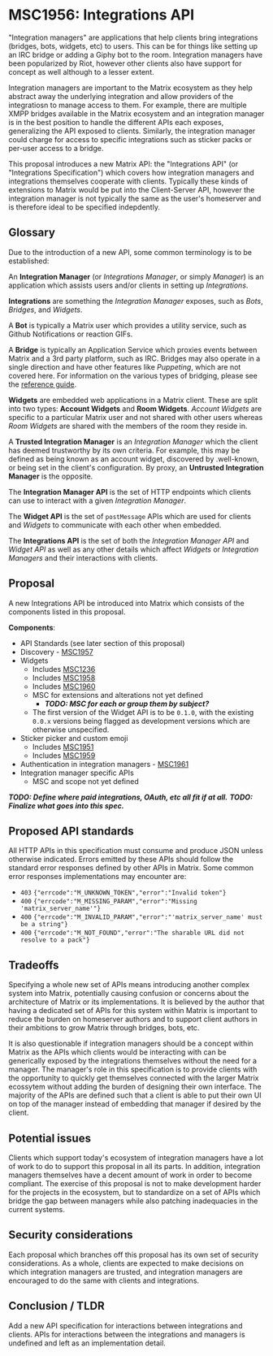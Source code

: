 # MSC1956: Integrations API

"Integration managers" are applications that help clients bring integrations (bridges, bots, widgets, etc)
to users. This can be for things like setting up an IRC bridge or adding a Giphy bot to the room. Integration
managers have been popularized by Riot, however other clients also have support for concept as well although
to a lesser extent.

Integration managers are important to the Matrix ecosystem as they help abstract away the underlying integration
and allow providers of the integratiosn to manage access to them. For example, there are multiple XMPP bridges
available in the Matrix ecosystem and an integration manager is in the best position to handle the different APIs
each exposes, generalizing the API exposed to clients. Similarly, the integration manager could charge for access
to specific integrations such as sticker packs or per-user access to a bridge.

This proposal introduces a new Matrix API: the "Integrations API" (or "Integrations Specification") which covers
how integration managers and integrations themselves cooperate with clients. Typically these kinds of extensions
to Matrix would be put into the Client-Server API, however the integration manager is not typically the same as
the user's homeserver and is therefore ideal to be specified indepdently.


## Glossary

Due to the introduction of a new API, some common terminology is to be established:

An **Integration Manager** (or *Integrations Manager*, or simply *Manager*) is an application which assists users
and/or clients in setting up *Integrations*.

**Integrations** are something the *Integration Manager* exposes, such as *Bots*, *Bridges*, and *Widgets*.

A **Bot** is typically a Matrix user which provides a utility service, such as Github Notifications or reaction
GIFs.

A **Bridge** is typically an Application Service which proxies events between Matrix and a 3rd party platform,
such as IRC. Bridges may also operate in a single direction and have other features like *Puppeting*, which are
not covered here. For information on the various types of bridging, please see the
[reference guide](https://matrix.org/docs/guides/types-of-bridging.html).

**Widgets** are embedded web applications in a Matrix client. These are split into two types: **Account Widgets**
and **Room Widgets**. *Account Widgets* are specific to a particular Matrix user and not shared with other users
whereas *Room Widgets* are shared with the members of the room they reside in.

A **Trusted Integration Manager** is an *Integration Manager* which the client has deemed trustworthy by its own
criteria. For example, this may be defined as being known as an account widget, discovered by .well-known, or
being set in the client's configuration. By proxy, an **Untrusted Integration Manager** is the opposite.

The **Integration Manager API** is the set of HTTP endpoints which clients can use to interact with a given
*Integration Manager*.

The **Widget API** is the set of `postMessage` APIs which are used for clients and *Widgets* to communicate with
each other when embedded.

The **Integrations API** is the set of both the *Integration Manager API* and *Widget API* as well as any other
details which affect *Widgets* or *Integration Managers* and their interactions with clients.


## Proposal

A new Integrations API be introduced into Matrix which consists of the components listed in this proposal.

**Components**:

* API Standards (see later section of this proposal)
* Discovery - [MSC1957](https://github.com/matrix-org/matrix-doc/pull/1957)
* Widgets
  * Includes [MSC1236](https://github.com/matrix-org/matrix-doc/issues/1236)
  * Includes [MSC1958](https://github.com/matrix-org/matrix-doc/pull/1958)
  * Includes [MSC1960](https://github.com/matrix-org/matrix-doc/pull/1960)
  * MSC for extensions and alterations not yet defined
    * ***TODO: MSC for each or group them by subject?***
  * The first version of the Widget API is to be `0.1.0`, with the existing `0.0.x` versions being flagged as
    development versions which are otherwise unspecified.
* Sticker picker and custom emoji
  * Includes [MSC1951](https://github.com/matrix-org/matrix-doc/pull/1951)
  * Includes [MSC1959](https://github.com/matrix-org/matrix-doc/pull/1959)
* Authentication in integration managers - [MSC1961](https://github.com/matrix-org/matrix-doc/pull/1961)
* Integration manager specific APIs
  * MSC and scope not yet defined

***TODO: Define where paid integrations, OAuth, etc all fit if at all.***
***TODO: Finalize what goes into this spec.***


## Proposed API standards

All HTTP APIs in this specification must consume and produce JSON unless otherwise indicated. Errors emitted by
these APIs should follow the standard error responses defined by other APIs in Matrix. Some common error responses
implementations may encounter are:
* `403` `{"errcode":"M_UNKNOWN_TOKEN","error":"Invalid token"}`
* `400` `{"errcode":"M_MISSING_PARAM","error":"Missing 'matrix_server_name'"}`
* `400` `{"errcode":"M_INVALID_PARAM","error":"'matrix_server_name' must be a string"}`
* `400` `{"errcode":"M_NOT_FOUND","error":"The sharable URL did not resolve to a pack"}`


## Tradeoffs

Specifying a whole new set of APIs means introducing another complex system into Matrix, potentially causing
confusion or concerns about the architecture of Matrix or its implementations. It is believed by the author that
having a dedicated set of APIs for this system within Matrix is important to reduce the burden on homeserver
authors and to support client authors in their ambitions to grow Matrix through bridges, bots, etc.

It is also questionable if integration managers should be a concept within Matrix as the APIs which clients would
be interacting with can be generically exposed by the integrations themselves without the need for a manager. The
manager's role in this specification is to provide clients with the opportunity to quickly get themselves connected
with the larger Matrix ecossytem without adding the burden of designing their own interface. The majority of the
APIs are defined such that a client is able to put their own UI on top of the manager instead of embedding that
manager if desired by the client.


## Potential issues

Clients which support today's ecosystem of integration managers have a lot of work to do to support this proposal
in all its parts. In addition, integration managers themselves have a decent amount of work in order to become
compliant. The exercise of this proposal is not to make development harder for the projects in the ecosystem, but
to standardize on a set of APIs which bridge the gap between managers while also patching inadequacies in the current
systems.


## Security considerations

Each proposal which branches off this proposal has its own set of security considerations. As a whole, clients are
expected to make decisions on which integration managers are trusted, and integration managers are encouraged to do
the same with clients and integrations.


## Conclusion / TLDR

Add a new API specification for interactions between integrations and clients. APIs for interactions between the
integrations and managers is undefined and left as an implementation detail.
